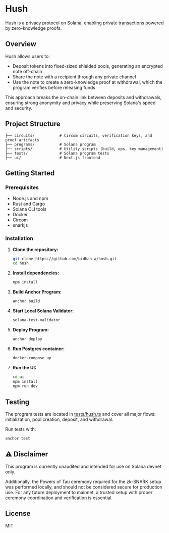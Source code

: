# Hush

Hush is a privacy protocol on Solana, enabling private transactions powered by zero-knowledge proofs. 

## Overview

Hush allows users to:

- Deposit tokens into fixed-sized shielded pools, generating an encrypted note off-chain
- Share the note with a recipient through any private channel
- Use the note to create a zero-knowledge proof at withdrawal, which the program verifies before releasing funds

This approach breaks the on-chain link between deposits and withdrawals, ensuring strong anonymity and privacy while preserving Solana's speed and security.


## Project Structure

```
├── circuits/           # Circom circuits, verification keys, and proof artifacts
├── programs/           # Solana program
├── scripts/            # Utility scripts (build, ops, key management)
├── tests/              # Solana program tests
├── ui/                 # Next.js frontend
```

## Getting Started

### Prerequisites

- Node.js and npm
- Rust and Cargo
- Solana CLI tools
- Docker
- Circom
- snarkjs

### Installation

1. **Clone the repository:**
   ```sh
   git clone https://github.com/bidhan-a/hush.git
   cd hush
   ```

2. **Install dependencies:**
   ```sh
   npm install
   ```

3. **Build Anchor Program:**
   ```sh
   anchor build
   ```

4. **Start Local Solana Validator:**
   ```sh
   solana-test-validator
   ```

5. **Deploy Program:**
   ```sh
   anchor deploy
   ```

6. **Run Postgres container:**
   ```sh
   docker-compose up
   ```

7. **Run the UI:**
   ```sh
   cd ui
   npm install
   npm run dev
   ```

## Testing

The program tests are located in [tests/hush.ts](tests/hush.ts) and cover all major flows: initialization, pool creation, deposit, and withdrawal.

Run tests with:
```sh
anchor test
```

## ⚠️ Disclaimer

This program is currently unaudited and intended for use on Solana devnet only.

Additionally, the Powers of Tau ceremony required for the zk-SNARK setup was performed locally, and should not be considered secure for production use. For any future deployment to mainnet, a trusted setup with proper ceremony coordination and verification is essential.

## License

MIT
